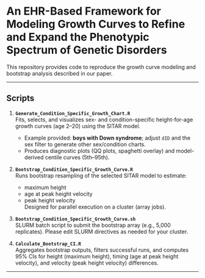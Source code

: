 # An EHR-Based Framework for Modeling Growth Curves to Refine and Expand the Phenotypic Spectrum of Genetic Disorders

This repository provides code to reproduce the growth curve modeling and bootstrap analysis described in our paper. 

---

## Scripts

1. **`Generate_Condition_Specific_Growth_Chart.R`**  
   Fits, selects, and visualizes sex- and condition-specific height-for-age growth curves (age 2–20) using the SITAR model.  
   - Example provided: **boys with Down syndrome**; adjust `dID` and the sex filter to generate other sex/condition charts.  
   - Produces diagnostic plots (QQ plots, spaghetti overlay) and model-derived centile curves (5th–95th).

2. **`Bootstrap_Condition_Specific_Growth_Curve.R`**  
   Runs bootstrap resampling of the selected SITAR model to estimate:
   - maximum height  
   - age at peak height velocity  
   - peak height velocity  
   Designed for parallel execution on a cluster (array jobs).

3. **`Bootstrap_Condition_Specific_Growth_Curve.sh`**  
   SLURM batch script to submit the bootstrap array (e.g., 5,000 replicates). Please edit SLURM directives as needed for your cluster.

4. **`Calculate_Bootstrap_CI.R`**  
   Aggregates bootstrap outputs, filters successful runs, and computes 95% CIs for height (maximum height), timing (age at peak height velocity), and velocity (peak height velocity) differences. 

---

